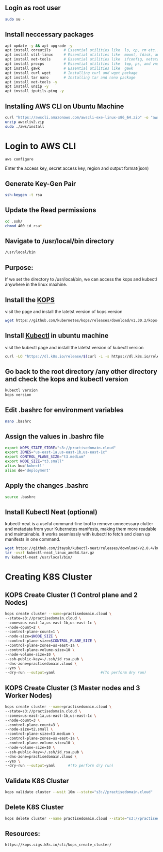 ## Login as root user
```bash
sudo su -
```

## Install neccessary packages
```bash
apt update -y && apt upgrade -y
apt install coreutils      # Essential utilities like  ls, cp, rm etc..
apt install util-linux     # Essential utilities like  mount, fdisk, and login
apt install net-tools      # Essential utilities like  ifconfig, netstat, route etc..
apt install procps         # Essential utilities like  top, ps, and vmstat, the procps
apt install gawk           # Essential utilities like  gawk
apt install curl wget      # Installing curl and wget package
apt install tar nano       # Installing tar and nano package
apt install net-tools -y
apt install unzip -y
apt install iputils-ping -y
```

## Installing AWS CLI on Ubuntu Machine
```bash
curl "https://awscli.amazonaws.com/awscli-exe-linux-x86_64.zip" -o "awscliv2.zip"
unzip awscliv2.zip
sudo ./aws/install
```

# Login to AWS CLI
```bash
aws configure
```
Enter the access key, secret access key, region and output format(json)

## Generate Key-Gen Pair
```bash
ssh-keygen -t rsa
```
## Update the Read permissions
```bash
cd .ssh/
chmod 400 id_rsa*
```

## Navigate to /usr/local/bin directory
```bash
/usr/local/bin
```

## Purpose:
If we set the directory to /usr/local/bin, we can access the kops and kubectl anywhere in the linux maxhine.

## Install the [KOPS](https://github.com/kubernetes/kops/releases)

visit the page and install the latetst version of kops version
```bash
wget https://github.com/kubernetes/kops/releases/download/v1.30.2/kops-linux-amd64
```

## Install [Kubectl](https://kubernetes.io/docs/tasks/tools/install-kubectl-linux/) in ubuntu machine 
visit the kubectl page and install the latetst version of kubectl version
```bash
curl -LO "https://dl.k8s.io/release/$(curl -L -s https://dl.k8s.io/release/stable.txt)/bin/linux/amd64/kubectl"
```

## Go back to the root directory /any other directory and check the kops and kubectl version
```bash
kubectl version
kops version
```

## Edit .bashrc for environment variables
```bash
nano .bashrc
```

## Assign the values in .bashrc file
```bash
export KOPS_STATE_STORE="s3://practisedomain.cloud"
export ZONES="us-east-1a,us-east-1b,us-east-1c"
export CONTROL_PLANE_SIZE="t3.medium"
export NODE_SIZE="t3.small"
alias ku='kubectl'
alias de='deployment'
```

## Apply the changes .bashrc
```bash
source .bashrc
```

## Install Kubectl Neat (optional)
kubectl-neat is a useful command-line tool to remove unnecessary clutter and metadata from your Kubernetes manifests, making them more readable and maintainable. It works seamlessly with kubectl to fetch and clean up manifests in one command.

```bash
wget https://github.com/itaysk/kubectl-neat/releases/download/v2.0.4/kubectl-neat_linux_amd64.tar.gz
tar -xvzf kubectl-neat_linux_amd64.tar.gz
mv kubectl-neat /usr/local/bin/
```

# Creating K8S Cluster
## KOPS Create Cluster (1 Control plane and 2 Nodes)
```bash
kops create cluster --name=practisedomain.cloud \
--state=s3://practisedomain.cloud \
--zones=us-east-1a,us-east-1b,us-east-1c \
--node-count=2 \
--control-plane-count=1 \
--node-size=$NODE_SIZE \
--control-plane-size=$CONTROL_PLANE_SIZE \
--control-plane-zones=us-east-1a \
--control-plane-volume-size=10 \
--node-volume-size=10 \
--ssh-public-key=~/.ssh/id_rsa.pub \
--dns-zone=practisedomain.cloud \
--yes \
--dry-run --output=yaml                     #(To perform dry run)
```

## KOPS Create Cluster (3 Master nodes and 3 Worker Nodes)
```bash
kops create cluster --name=practisedomain.cloud \
--state=s3://practisedomain.cloud \
--zones=us-east-1a,us-east-1b,us-east-1c \
--node-count=3 \
--control-plane-count=3 \
--node-size=t2.small \
--control-plane-size=t3.medium \
--control-plane-zones=us-east-1a \
--control-plane-volume-size=10 \
--node-volume-size=10 \
--ssh-public-key=~/.ssh/id_rsa.pub \
--dns-zone=practisedomain.cloud \
--yes \
--dry-run --output=yaml      #(To perform dry run)
```

## Validate K8S Cluster
```bash
kops validate cluster --wait 10m --state="s3://practisedomain.cloud"
```

## Delete K8S Cluster
```bash
kops delete cluster --name practisedomain.cloud --state="s3://practisedomain.cloud" --yes
```

## Resources:
``` bash
https://kops.sigs.k8s.io/cli/kops_create_cluster/
```
